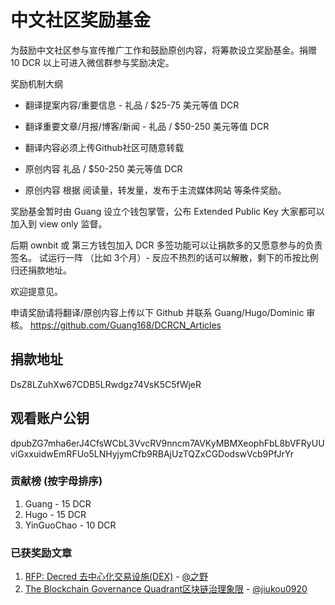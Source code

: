 # 中文社区奖励基金 

为鼓励中文社区参与宣传推广工作和鼓励原创内容，将筹款设立奖励基金。捐赠 10 DCR 以上可进入微信群参与奖励决定。

奖励机制大纲

- 翻译提案内容/重要信息 - 礼品 / $25-75 美元等值 DCR
- 翻译重要文章/月报/博客/新闻 - 礼品 / $50-250 美元等值 DCR 
- 翻译内容必须上传Github社区可随意转载

- 原创内容 礼品 / $50-250 美元等值 DCR 
- 原创内容 根据 阅读量，转发量，发布于主流媒体网站 等条件奖励。

奖励基金暂时由 Guang 设立个钱包掌管，公布 Extended Public Key 大家都可以加入到 view only 监督。

后期 ownbit 或 第三方钱包加入 DCR 多签功能可以让捐款多的又愿意参与的负责签名。
试运行一阵 （比如 3个月）- 反应不热烈的话可以解散，剩下的币按比例归还捐款地址。

欢迎提意见。

申请奖励请将翻译/原创内容上传以下 Github 并联系 Guang/Hugo/Dominic 审核。
https://github.com/Guang168/DCRCN_Articles

## 捐款地址
DsZ8LZuhXw67CDB5LRwdgz74VsK5C5fWjeR 

## 观看账户公钥
dpubZG7mha6erJ4CfsWCbL3VvcRV9nncm7AVKyMBMXeophFbL8bVFRyUUviGxxuidwEmRFUo5LNHyjymCfb9RBAjUzTQZxCGDodswVcb9PfJrYr

### 贡献榜 (按字母排序)
1. Guang - 15 DCR
2. Hugo - 15 DCR
3. YinGuoChao - 10 DCR

### 已获奖励文章

1. [RFP: Decred 去中心化交易设施(DEX)](https://github.com/Guang168/DCR_CommunityArticles/blob/master/RFP_Decred_Decentralized_Exchange_Infrastructure_CN.md) - [@之野](https://explorer.dcrdata.org/tx/938a1d41a147f629e61685daa60fa7b8be1b28a40fb0ed92a38e460395f9af27)
2. [The Blockchain Governance Quadrant区块链治理象限]() - [@jiukou0920]()